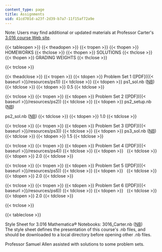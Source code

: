 ```yaml
---
content_type: page
title: Assignments
uid: 41cd701d-a23f-2d39-b7a7-11f15af72a9e
---
```


Note: Users may find additional or updated materials at Professor Carter's [3.016 course Web site](http://pruffle.mit.edu/3.016).

{{< tableopen >}}
{{< theadopen >}}
{{< tropen >}}
{{< thopen >}}
HOMEWORKS
{{< thclose >}}
{{< thopen >}}
SOLUTIONS
{{< thclose >}}
{{< thopen >}}
GRADING WEIGHTS
{{< thclose >}}

{{< trclose >}}

{{< theadclose >}}
{{< tropen >}}
{{< tdopen >}}
Problem Set 1 ([PDF]({{< baseurl >}}/resources/ps1))
{{< tdclose >}}
{{< tdopen >}}
ps1\_sol.nb ([NB](/courses/materials-science-and-engineering/3-016-mathematics-for-materials-scientists-and-engineers-fall-2005/assignments/ps1_sol.nb))
{{< tdclose >}}
{{< tdopen >}}
0.5
{{< tdclose >}}

{{< trclose >}}
{{< tropen >}}
{{< tdopen >}}
Problem Set 2 ([PDF]({{< baseurl >}}/resources/ps2))
{{< tdclose >}}
{{< tdopen >}}
ps2\_setup.nb ([NB](/courses/materials-science-and-engineering/3-016-mathematics-for-materials-scientists-and-engineers-fall-2005/assignments/ps2_setup.nb))  
  
ps2\_sol.nb ([NB](/courses/materials-science-and-engineering/3-016-mathematics-for-materials-scientists-and-engineers-fall-2005/assignments/ps2_sol.nb))
{{< tdclose >}}
{{< tdopen >}}
1.0
{{< tdclose >}}

{{< trclose >}}
{{< tropen >}}
{{< tdopen >}}
Problem Set 3 ([PDF]({{< baseurl >}}/resources/ps3))
{{< tdclose >}}
{{< tdopen >}}
ps3\_sol.nb ([NB](/courses/materials-science-and-engineering/3-016-mathematics-for-materials-scientists-and-engineers-fall-2005/assignments/ps3_sol.nb))
{{< tdclose >}}
{{< tdopen >}}
1.5
{{< tdclose >}}

{{< trclose >}}
{{< tropen >}}
{{< tdopen >}}
Problem Set 4 ([PDF]({{< baseurl >}}/resources/ps4))
{{< tdclose >}}
{{< tdopen >}}
 
{{< tdclose >}}
{{< tdopen >}}
2.0
{{< tdclose >}}

{{< trclose >}}
{{< tropen >}}
{{< tdopen >}}
Problem Set 5 ([PDF]({{< baseurl >}}/resources/ps5))
{{< tdclose >}}
{{< tdopen >}}
 
{{< tdclose >}}
{{< tdopen >}}
2.0
{{< tdclose >}}

{{< trclose >}}
{{< tropen >}}
{{< tdopen >}}
Problem Set 6 ([PDF]({{< baseurl >}}/resources/ps6))
{{< tdclose >}}
{{< tdopen >}}
 
{{< tdclose >}}
{{< tdopen >}}
2.0
{{< tdclose >}}

{{< trclose >}}

{{< tableclose >}}

Style Sheet for 3.016 Mathematica® Notebooks: 3016\_Carter.nb ([NB](/courses/materials-science-and-engineering/3-016-mathematics-for-materials-scientists-and-engineers-fall-2005/assignments/3016_Carter.nb))  
The style sheet defines the presentation of this course's .nb files, and should be downloaded to a local directory before opening other .nb files.

Professor Samuel Allen assisted with solutions to some problem sets.